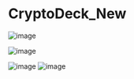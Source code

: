 # CryptoDeck_New

![image](https://github.com/Fardeen787/CryptoDeck_New/assets/80382150/1ac14b2d-b901-44df-8936-ba8bd0bc2c82)

![image](https://github.com/Fardeen787/CryptoDeck_New/assets/80382150/b7adaa1a-cd9e-4660-ad94-724574a13f1e)

![image](https://github.com/Fardeen787/CryptoDeck_New/assets/80382150/93b1b52c-9d3e-401d-82c6-6fe93d93d67c)
![image](https://github.com/Fardeen787/CryptoDeck_New/assets/80382150/2906f432-3fef-411e-a8e8-2a1853d378fd)

